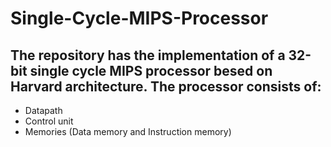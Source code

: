 # Single-Cycle-MIPS-Processor
## The repository has the implementation of a 32-bit single cycle MIPS processor besed on Harvard architecture. The processor consists of:
- Datapath
- Control unit 
- Memories (Data memory and Instruction memory)
